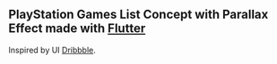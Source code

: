 ## PlayStation Games List Concept with Parallax Effect made with [Flutter](https://flutter.dev/)

Inspired by UI [Dribbble](https://dribbble.com/shots/10788807--4-the-Players-interaction-concept).


